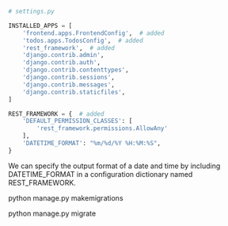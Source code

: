 ```py
# settings.py

INSTALLED_APPS = [
    'frontend.apps.FrontendConfig',  # added
    'todos.apps.TodosConfig',  # added
    'rest_framework',  # added
    'django.contrib.admin',
    'django.contrib.auth',
    'django.contrib.contenttypes',
    'django.contrib.sessions',
    'django.contrib.messages',
    'django.contrib.staticfiles',
]

REST_FRAMEWORK = {  # added
    'DEFAULT_PERMISSION_CLASSES': [
        'rest_framework.permissions.AllowAny'
    ],
    'DATETIME_FORMAT': "%m/%d/%Y %H:%M:%S",
}
```

We can specify the output format of a date and time by including DATETIME_FORMAT in a configuration dictionary named REST_FRAMEWORK.

python manage.py makemigrations

python manage.py migrate